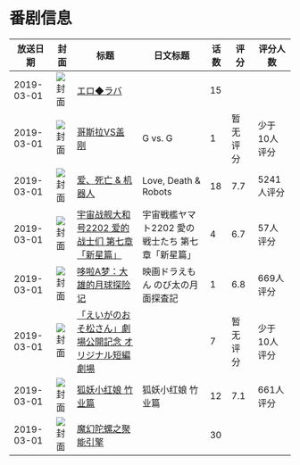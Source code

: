 # 番剧信息

|放送日期|封面|标题|日文标题|话数|评分|评分人数|
|---|---|---|---|---|---|---|
|2019-03-01|![封面](https://lain.bgm.tv/pic/cover/c/d0/e0/381869_7UYUO.jpg)|[エロ◆ラバ](https://bangumi.tv/subject/381869)||15|||
|2019-03-01|![封面](https://lain.bgm.tv/pic/cover/c/ad/79/410952_SKs8K.jpg)|[哥斯拉VS盖刚](https://bangumi.tv/subject/410952)|G vs. G|1|暂无评分|少于10人评分|
|2019-03-01|![封面](https://lain.bgm.tv/pic/cover/c/68/b8/274613_sx1iX.jpg)|[爱、死亡 & 机器人](https://bangumi.tv/subject/274613)|Love, Death & Robots|18|7.7|5241人评分|
|2019-03-01|![封面](https://lain.bgm.tv/pic/cover/c/9a/75/192156_7E7At.jpg)|[宇宙战舰大和号2202 爱的战士们 第七章「新星篇」](https://bangumi.tv/subject/192156)|宇宙戦艦ヤマト2202 愛の戦士たち 第七章「新星篇」|4|6.7|57人评分|
|2019-03-01|![封面](https://lain.bgm.tv/pic/cover/c/9a/6e/263808_DqGpF.jpg)|[哆啦A梦：大雄的月球探险记](https://bangumi.tv/subject/263808)|映画ドラえもん のび太の月面探査記|1|6.8|669人评分|
|2019-03-01|![封面](https://lain.bgm.tv/pic/cover/c/7c/8d/275734_sZvSP.jpg)|[「えいがのおそ松さん」劇場公開記念 オリジナル短編劇場](https://bangumi.tv/subject/275734)||7|暂无评分|少于10人评分|
|2019-03-01|![封面](https://lain.bgm.tv/pic/cover/c/ed/3d/281283_qjGQr.jpg)|[狐妖小红娘 竹业篇](https://bangumi.tv/subject/281283)|狐妖小红娘 竹业篇|12|7.1|661人评分|
|2019-03-01|![封面](https://lain.bgm.tv/pic/cover/c/be/e9/499361_Rzreq.jpg)|[魔幻陀螺之聚能引擎](https://bangumi.tv/subject/499361)||30|||
